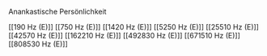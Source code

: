 Anankastische Persönlichkeit

[[190 Hz (E)]]
[[750 Hz (E)]]
[[1420 Hz (E)]]
[[5250 Hz (E)]]
[[25510 Hz (E)]]
[[42570 Hz (E)]]
[[162210 Hz (E)]]
[[492830 Hz (E)]]
[[671510 Hz (E)]]
[[808530 Hz (E)]]